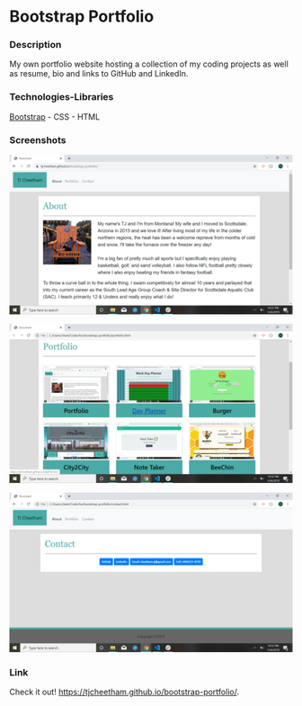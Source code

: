 # Bootstrap Portfolio

### Description
My own portfolio website hosting a collection of my coding projects as well as resume, bio and links to GitHub and LinkedIn.

### Technologies-Libraries
[Bootstrap](https://getbootstrap.com/) - CSS - HTML

### Screenshots

![Screenshot1](images/portfolio-index.png)

![Screenshot2](images/portfolio-projects.png)

![Screenshot3](images/portfolio-contact.png)

### Link
Check it out!
https://tjcheetham.github.io/bootstrap-portfolio/.
